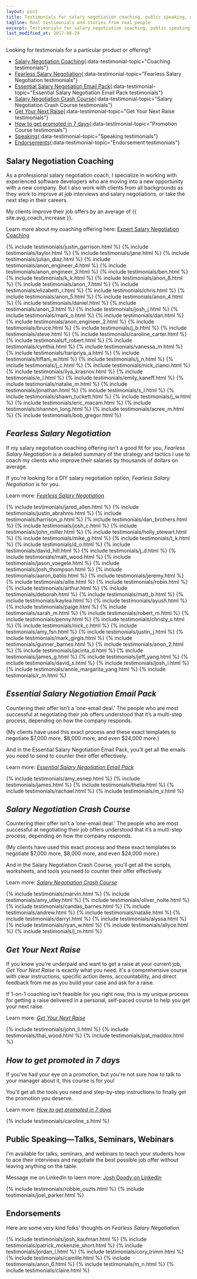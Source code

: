 ```yaml
---
layout: post
title: Testimonials for salary negotiation coaching, public speaking, and Fearless Salary Negotiation
tagline: Real testimonials and stories from real people
excerpt: Testimonials for salary negotiation coaching, public speaking, and Fearless Salary Negotiation
last_modified_at: 2017-08-24
---
```

Looking for testimonials for a particular product or offering?

 * [Salary Negotiation Coaching](#coaching){:data-testimonial-topic="Coaching testimonials"}
 * [Fearless Salary Negotiation](#fsn){:data-testimonial-topic="Fearless Salary Negotiation testimonials"}
 * [Essential Salary Negotiation Email Pack](#esnep){:data-testimonial-topic="Essential Salary Negotiation Email Pack testimonials"}
 * [Salary Negotiation Crash Course](#sncc){:data-testimonial-topic="Salary Negotiation Crash Course testimonials"}
 * [Get Your Next Raise](#gynr){:data-testimonial-topic="Get Your Next Raise testimonials"}
 * [How to get promoted in 7 days](#promotion-course){:data-testimonial-topic="Promotion Course testimonials"}
 * [Speaking](#speaking){:data-testimonial-topic="Speaking testimonials"}
 * [Endorsements](#endorsements){:data-testimonial-topic="Endorsement testimonials"}
 
## <a name="coaching" class="below-nav">Salary Negotiation Coaching

As a professional salary negotiation coach, I specialize in working with experienced software developers who are moving into a new opportunity with a new company. But I also work with clients from all backgrounds as they work to improve at job interviews and salary negotiations, or take the next step in their careers.

My clients improve their job offers by an average of {{ site.avg_coach_increase }}.

Learn more about my coaching offering here: [Expert Salary Negotiation Coaching](/coach/)

{% include testimonials/justin_garrison.html %}
{% include testimonials/taylor.html %}
{% include testimonials/jane.html %}
{% include testimonials/julian_diaz.html %}
{% include testimonials/anon_engineer_4.html %}
{% include testimonials/anon_engineer_3.html %}
{% include testimonials/ben.html %}
{% include testimonials/k_k.html %}
{% include testimonials/anon_8.html %}
{% include testimonials/anon_7.html %}
{% include testimonials/elizabeth_r.html %}
{% include testimonials/chris.html %}
{% include testimonials/anon_5.html %}
{% include testimonials/anon_4.html %}
{% include testimonials/daniel.html %}
{% include testimonials/anon_3.html %}
{% include testimonials/josh_j.html %}
{% include testimonials/mark_o.html %}
{% include testimonials/dan.html %}
{% include testimonials/anon_engineer_2.html %}
{% include testimonials/bruce.html %}
{% include testimonials/j_b.html %}
{% include testimonials/steve.html %}
{% include testimonials/caroline_carter.html %}
{% include testimonials/f_robert.html %}
{% include testimonials/cynthia.html %}
{% include testimonials/vanessa_m.html %} 
{% include testimonials/haripriya_a.html %}
{% include testimonials/tiffani_w.html %}
{% include testimonials/j_n.html %}
{% include testimonials/j_c.html %}
{% include testimonials/nick_cianci.html %}
{% include testimonials/ilya_krasnov.html %}
{% include testimonials/e_l.html %}
{% include testimonials/emily_kaneff.html %}
{% include testimonials/natalie_m.html %}
{% include testimonials/jonathan.html %}
{% include testimonials/s_l.html %}
{% include testimonials/shawn_tuckett.html %}
{% include testimonials/j_w.html %}
{% include testimonials/eric_macam.html %}
{% include testimonials/shannon_long.html %}
{% include testimonials/acree_m.html %}
{% include testimonials/bob_gregor.html %}

## <a name="fsn" class="below-nav">*Fearless Salary Negotiation*

If my salary negotiation coaching offering isn't a good fit for you, *Fearless Salary Negotiation* is a detailed summary of the strategy and tactics I use to coach my clients who improve their salaries by thousands of dollars on average.

If you're looking for a DIY salary negotiation option, *Fearless Salary Negotiation* is for you.

Learn more: [*Fearless Salary Negotiation*](/get-started/)

{% include testimonials/jared_allen.html %}
{% include testimonials/justin_abrahms.html %}
{% include testimonials/harrison_p.html %}
{% include testimonials/dan_brothers.html %}
{% include testimonials/josh_c.html %}
{% include testimonials/john_miller.html %}
{% include testimonials/holly_stewart.html %}
{% include testimonials/mike_g.html %}
{% include testimonials/t_k.html %}
{% include testimonials/d_o.html %}
{% include testimonials/david_hill.html %}
{% include testimonials/j_d.html %}
{% include testimonials/matt_wood.html %}
{% include testimonials/jason_voegele.html %}
{% include testimonials/josh_thompson.html %}
{% include testimonials/aaron_batilo.html %}
{% include testimonials/jeremy.html %}
{% include testimonials/allie.html %}
{% include testimonials/robin.html %}
{% include testimonials/arthur.html %}
{% include testimonials/deborah.html %}
{% include testimonials/matt_b.html %}
{% include testimonials/kaylea.html %}
{% include testimonials/ayush.html %}
{% include testimonials/paige.html %}
{% include testimonials/sarah_m.html %}
{% include testimonials/robert_m.html %}
{% include testimonials/penny.html %}
{% include testimonials/christy_s.html %}
{% include testimonials/nick_c.html %}
{% include testimonials/amy_fsn.html %}
{% include testimonials/justin_j.html %}
{% include testimonials/mark_girgis.html %}
{% include testimonials/gunner_barnes.html %}
{% include testimonials/anon_2.html %}
{% include testimonials/jacinta_d.html %}
{% include testimonials/james_g.html %}
{% include testimonials/jeff_yang.html %}
{% include testimonials/david_s.html %}
{% include testimonials/josh_l.html %}
{% include testimonials/annie_margarita_yang.html %}
{% include testimonials/r_m.html %}

## <a name="esnep" class="below-nav">*Essential Salary Negotiation Email Pack*
	
Countering their offer isn’t a ‘one-email deal.’ The people who are most successful at negotiating their job offers understood that it’s a multi-step process, depending on how the company responds.

(My clients have used this exact process and these exact templates to negotiate $7,000 more, $8,000 more, and even $24,000 more.)

And in the Essential Salary Negotiation Email Pack, you’ll get all the emails you need to send to counter their offer effectively.

Learn more: [*Essential Salary Negotiation Email Pack*](/essential-counter-offer/)

{% include testimonials/amy_esnep.html %}
{% include testimonials/james.html %}
{% include testimonials/thelia.html %}
{% include testimonials/rachael.html %}
{% include testimonials/m_v.html %}

## <a name="sncc" class="below-nav">*Salary Negotiation Crash Course*
	
Countering their offer isn’t a ‘one-email deal.’ The people who are most successful at negotiating their job offers understood that it’s a multi-step process, depending on how the company responds.

(My clients have used this exact process and these exact templates to negotiate $7,000 more, $8,000 more, and even $24,000 more.)

And in the Salary Negotiation Crash Course, you’ll get all the scripts, worksheets, and tools you need to counter their offer effectively.

Learn more: [*Salary Negotiation Crash Course*](/salary-negotiation-video-course/)

{% include testimonials/marvin.html %}
{% include testimonials/amy_utley.html %}
{% include testimonials/oliver_nolte.html %}
{% include testimonials/candas_barnes.html %}
{% include testimonials/andrew.html %}
{% include testimonials/natalie.html %}
{% include testimonials/darryl.html %}
{% include testimonials/alyssa.html %}
{% include testimonials/ryan_w.html %}
{% include testimonials/allyce.html %}
{% include testimonials/j_m.html %}

## <a name="gynr" class="below-nav">*Get Your Next Raise*
	
If you know you're underpaid and want to get a raise at your current job, *Get Your Next Raise* is exactly what you need. it's a comprehensive course with clear instructions, specific action items, accountability, and direct feedback from me as you build your case and ask for a raise.

If 1-on-1 coaching isn't feasible for you right now, this is my unique process for getting a raise delivered in a personal, self-paced course to help you get your next raise.

Learn more: [*Get Your Next Raise*](/get-your-next-raise/)

{% include testimonials/john_li.html %}
{% include testimonials/thai_wood.html %}
{% include testimonials/pat_maddox.html %}

## <a name="promotion-course" class="below-nav">*How to get promoted in 7 days*
	
If you've had your eye on a promotion, but you're not sure how to talk to your manager about it, this course is for you!

You'll get all the tools you need and step-by-step instructions to finally get the promotion you deserve.

Learn more: [*How to get promoted in 7 days*](/promotion-course/)

{% include testimonials/caroline_s.html %}

## <a name="speaking" class="below-nav">Public Speaking—Talks, Seminars, Webinars

I'm available for talks, seminars, and webinars to teach your students how to ace their interviews and negotiate the best possible job offer without leaving anything on the table.

Message me on LinkedIn to laern more: [Josh Doody on LinkedIn](https://www.linkedin.com/in/joshdoody)

{% include testimonials/robbie_ouzts.html %}
{% include testimonials/joel_parker.html %}

## <a name="endorsements" class="below-nav">Endorsements
	
Here are some very kind folks' thoughts on *Fearless Salary Negotiation*.

{% include testimonials/josh_kaufman.html %}
{% include testimonials/patrick_mckenzie_short.html %}
{% include testimonials/jordan_l.html %}
{% include testimonials/cory_trimm.html %}
{% include testimonials/camille.html %}
{% include testimonials/anon_6.html %}
{% include testimonials/m_n.html %}
{% include testimonials/claire.html %}